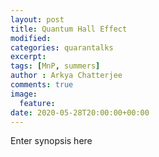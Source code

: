 ```yaml
---
layout: post
title: Quantum Hall Effect
modified:
categories: quarantalks
excerpt:
tags: [MnP, summers]
author : Arkya Chatterjee
comments: true
image:
  feature:
date: 2020-05-28T20:00:00+00:00
---
```

Enter synopsis here

<!-- TYPE ARTICLE BELOW -->
<!-- Use ### for header_1 -->
<!-- Use <b></b> for header_2 -->
<!-- No suffix required for normal text -->
<!-- Use <i></i> for ending notes -->
